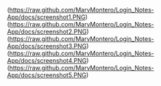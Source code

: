 (https://raw.github.com/MarvMontero/Login_Notes-App/docs/screenshot1.PNG)
(https://raw.github.com/MarvMontero/Login_Notes-App/docs/screenshot2.PNG)
(https://raw.github.com/MarvMontero/Login_Notes-App/docs/screenshot3.PNG)
(https://raw.github.com/MarvMontero/Login_Notes-App/docs/screenshot4.PNG)
(https://raw.github.com/MarvMontero/Login_Notes-App/docs/screenshot5.PNG)
